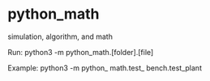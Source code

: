 # python_math
simulation, algorithm, and math

Run:
python3 -m python_math.[folder].[file]

Example:
python3 -m python_ math.test_ bench.test_plant
